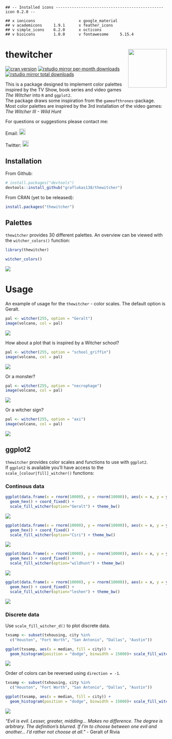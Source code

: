 
<!-- README.md is generated from README.Rmd. Please edit that file -->

    ## -- Installed icons ----------------------------------------------- icon 0.2.0 --

    ## x ionicons                   x google_material       
    ## v academicons     1.9.1      x feather_icons         
    ## v simple_icons    6.2.0      x octicons              
    ## v bioicons        1.0.0      v fontawesome     5.15.4

# thewitcher <img src="man/figures/logo.png" align="right" width="120" />

<!-- badges: start -->

[![cran
version](http://www.r-pkg.org/badges/version/thewitcher)](https://cran.r-project.org/package=thewitcher)
[![rstudio mirror per-month
downloads](http://cranlogs.r-pkg.org/badges/thewitcher)](https://github.com/metacran/cranlogs.app)
[![rstudio mirror total
downloads](http://cranlogs.r-pkg.org/badges/grand-total/thewitcher?color=yellowgreen)](https://github.com/metacran/cranlogs.app)
<!-- badges: end -->

This is a package designed to implement color palettes inspired by the
TV Show, book series and video games *The Witcher* into `R` and
`ggplot2`.  
The package draws some inspiration from the `gameofthrones`-package.  
Most color palettes are inspired by the 3rd installation of the video
games: *The Witcher III - Wild Hunt*

For questions or suggestions please contact me:

Email:
[<img src="C:\Users\grafluca\AppData\Local\Temp\RtmpIRdsbv\file43845191f0d.png" style="height:1.4em" />](mailto:graflukas57@gmail.com)

Twitter:
[<img src="C:\Users\grafluca\AppData\Local\Temp\RtmpIRdsbv\file43836e14519.png" style="height:1.4em" />](https://twitter.com/graf_gruen)

## Installation

From Github:

``` r
# install.packages("devtools")
devtools::install_github("graflukas138/thewitcher")
```

From CRAN (yet to be released):

``` r
install.packages("thewitcher")
```

## Palettes

`thewitcher` provides 30 different palettes. An overview can be viewed
with the `witcher_colors()` function:

``` r
library(thewitcher)

witcher_colors()
```

![](man/figures/README-unnamed-chunk-4-1.png)<!-- -->

# Usage

An example of usage for the `thewitcher` - color scales. The default
option is Geralt.

``` r
pal <- witcher(255, option = "Geralt")
image(volcano, col = pal)
```

![](man/figures/README-unnamed-chunk-5-1.png)<!-- -->

How about a plot that is inspired by a Witcher school?

``` r
pal <- witcher(255, option = "school_griffin")
image(volcano, col = pal)
```

![](man/figures/README-unnamed-chunk-6-1.png)<!-- -->

Or a monster?

``` r
pal <- witcher(255, option = "necrophage")
image(volcano, col = pal)
```

![](man/figures/README-unnamed-chunk-7-1.png)<!-- -->

Or a witcher sign?

``` r
pal <- witcher(255, option = "axi")
image(volcano, col = pal)
```

![](man/figures/README-unnamed-chunk-8-1.png)<!-- -->

## ggplot2

`thewitcher` provides color scales and functions to use with
`ggplot2`.  
If `ggplot2` is available you’ll have access to the
`scale_[colour|fill]_witcher()` functions:

### Continous data

``` r
ggplot(data.frame(x = rnorm(10000), y = rnorm(10000)), aes(x = x, y = y)) +
  geom_hex() + coord_fixed() +
  scale_fill_witcher(option="Geralt") + theme_bw()
```

![](man/figures/README-unnamed-chunk-10-1.png)<!-- -->

``` r
ggplot(data.frame(x = rnorm(10000), y = rnorm(10000)), aes(x = x, y = y)) +
  geom_hex() + coord_fixed() +
  scale_fill_witcher(option="Ciri") + theme_bw()
```

![](man/figures/README-unnamed-chunk-11-1.png)<!-- -->

``` r
ggplot(data.frame(x = rnorm(10000), y = rnorm(10000)), aes(x = x, y = y)) +
  geom_hex() + coord_fixed() +
  scale_fill_witcher(option="wildhunt") + theme_bw()
```

![](man/figures/README-unnamed-chunk-12-1.png)<!-- -->

``` r
ggplot(data.frame(x = rnorm(10000), y = rnorm(10000)), aes(x = x, y = y)) +
  geom_hex() + coord_fixed() +
  scale_fill_witcher(option="leshen") + theme_bw()
```

![](man/figures/README-unnamed-chunk-13-1.png)<!-- -->

### Discrete data

Use `scale_fill_witcher_d()` to plot discrete data.

``` r
txsamp <- subset(txhousing, city %in%
  c("Houston", "Fort Worth", "San Antonio", "Dallas", "Austin"))

ggplot(txsamp, aes(x = median, fill = city)) +
  geom_histogram(position = "dodge", binwidth = 15000)+ scale_fill_witcher_d(option = "katakan")+ theme_bw()
```

![](man/figures/README-unnamed-chunk-14-1.png)<!-- -->

Order of colors can be reversed using `direction = -1`.

``` r
txsamp <- subset(txhousing, city %in%
  c("Houston", "Fort Worth", "San Antonio", "Dallas", "Austin"))

ggplot(txsamp, aes(x = median, fill = city)) +
  geom_histogram(position = "dodge", binwidth = 15000)+ scale_fill_witcher_d(option = "katakan", direction = -1) + theme_bw()
```

![](man/figures/README-unnamed-chunk-15-1.png)<!-- -->

*“Evil is evil. Lesser, greater, middling… Makes no difference. The
degree is arbitrary. The definition’s blurred. If I’m to choose between
one evil and another… I’d rather not choose at all.”* - Geralt of Rivia
